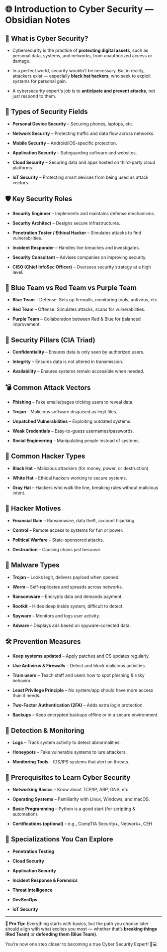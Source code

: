 # 🌐 Introduction to Cyber Security — Obsidian Notes

## 📌 What is Cyber Security?

* Cybersecurity is the practice of **protecting digital assets**, such as personal data, systems, and networks, from unauthorized access or damage.

* In a perfect world, security wouldn't be necessary. But in reality, attackers exist — especially **black hat hackers**, who seek to exploit systems for personal gain.

* A cybersecurity expert's job is to **anticipate and prevent attacks**, not just respond to them.

## 🔐 Types of Security Fields

* **Personal Device Security** – Securing phones, laptops, etc.

* **Network Security** – Protecting traffic and data flow across networks.

* **Mobile Security** – Android/iOS-specific protection.

* **Application Security** – Safeguarding software and websites.

* **Cloud Security** – Securing data and apps hosted on third-party cloud platforms.

* **IoT Security** – Protecting smart devices from being used as attack vectors.

## 🛡️ Key Security Roles

* **Security Engineer** – Implements and maintains defense mechanisms.

* **Security Architect** – Designs secure infrastructures.

* **Penetration Tester / Ethical Hacker** – Simulates attacks to find vulnerabilities.

* **Incident Responder** – Handles live breaches and investigates.

* **Security Consultant** – Advises companies on improving security.

* **CISO (Chief InfoSec Officer)** – Oversees security strategy at a high level.

## 🔄 Blue Team vs Red Team vs Purple Team

* **Blue Team** – Defense: Sets up firewalls, monitoring tools, antivirus, etc.

* **Red Team** – Offense: Simulates attacks, scans for vulnerabilities.

* **Purple Team** – Collaboration between Red & Blue for balanced improvement.

## 🧱 Security Pillars (CIA Triad)

* **Confidentiality** – Ensures data is only seen by authorized users.

* **Integrity** – Ensures data is not altered in transmission.

* **Availability** – Ensures systems remain accessible when needed.

## 💣 Common Attack Vectors

* **Phishing** – Fake emails/pages tricking users to reveal data.

* **Trojan** – Malicious software disguised as legit files.

* **Unpatched Vulnerabilities** – Exploiting outdated systems.

* **Weak Credentials** – Easy-to-guess usernames/passwords.

* **Social Engineering** – Manipulating people instead of systems.

## 🧠 Common Hacker Types

* **Black Hat** – Malicious attackers (for money, power, or destruction).

* **White Hat** – Ethical hackers working to secure systems.

* **Gray Hat** – Hackers who walk the line, breaking rules without malicious intent.

## 🎯 Hacker Motives

* **Financial Gain** – Ransomware, data theft, account hijacking.

* **Control** – Remote access to systems for fun or power.

* **Political Warfare** – State-sponsored attacks.

* **Destruction** – Causing chaos just because.

## 🧬 Malware Types

* **Trojan** – Looks legit, delivers payload when opened.

* **Worm** – Self-replicates and spreads across networks.

* **Ransomware** – Encrypts data and demands payment.

* **Rootkit** – Hides deep inside system, difficult to detect.

* **Spyware** – Monitors and logs user activity.

* **Adware** – Displays ads based on spyware-collected data.

## 🛠️ Prevention Measures

* **Keep systems updated** – Apply patches and OS updates regularly.

* **Use Antivirus & Firewalls** – Detect and block malicious activities.

* **Train users** – Teach staff and users how to spot phishing & risky behavior.

* **Least Privilege Principle** – No system/app should have more access than it needs.

* **Two-Factor Authentication (2FA)** – Adds extra login protection.

* **Backups** – Keep encrypted backups offline or in a secure environment.

## 🧪 Detection & Monitoring

* **Logs** – Track system activity to detect abnormalities.

* **Honeypots** – Fake vulnerable systems to lure attackers.

* **Monitoring Tools** – IDS/IPS systems that alert on threats.

## 🧠 Prerequisites to Learn Cyber Security

* **Networking Basics** – Know about TCP/IP, ARP, DNS, etc.

* **Operating Systems** – Familiarity with Linux, Windows, and macOS.

* **Basic Programming** – Python is a good start (for scripting & automation).

* **Certifications (optional)** – e.g., CompTIA Security+, Network+, CEH

## 🧩 Specializations You Can Explore

* **Penetration Testing**

* **Cloud Security**

* **Application Security**

* **Incident Response & Forensics**

* **Threat Intelligence**

* **DevSecOps**

* **IoT Security**

---

**📝 Pro Tip:** Everything starts with basics, but the path you choose later should align with what excites you most — whether that’s **breaking things (Red Team)** or **defending them (Blue Team)**.

You’re now one step closer to becoming a true Cyber Security Expert! 🥷💻
